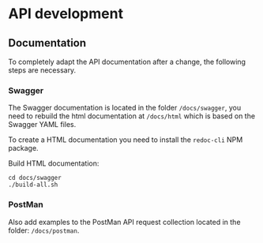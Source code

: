 # API development 


## Documentation

To completely adapt the API documentation after a change, the following steps are necessary.

### Swagger

The Swagger documentation is located in the folder `/docs/swagger`, you need to rebuild the html documentation 
at `/docs/html` which is based on the Swagger YAML files.

To create a HTML documentation you need to install the `redoc-cli` NPM package.

Build HTML documentation:

```
cd docs/swagger
./build-all.sh
```

### PostMan

Also add examples to the PostMan API request collection located in the folder: `/docs/postman`.


